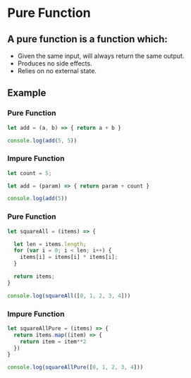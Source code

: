 # Pure Function

## A pure function is a function which:
* Given the same input, will always return the same output.
* Produces no side effects.
* Relies on no external state.

## Example

### Pure Function
```javascript
let add = (a, b) => { return a + b }

console.log(add(5, 5))

```

### Impure Function
```javascript
let count = 5;

let add = (param) => { return param + count }

console.log(add(5))

```

### Pure Function
```javascript
let squareAll = (items) => {

  let len = items.length;
  for (var i = 0; i < len; i++) {
    items[i] = items[i] * items[i];
  }

  return items;
}

console.log(squareAll([0, 1, 2, 3, 4]))
```

### Impure Function
```javascript
let squareAllPure = (items) => {
  return items.map((item) => {
    return item = item**2
  })
}

console.log(squareAllPure([0, 1, 2, 3, 4]))
```